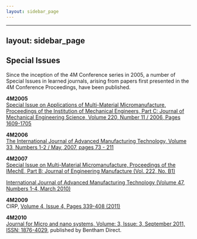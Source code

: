 ```yaml
---
layout: sidebar_page
---
```


---
layout: sidebar_page
---

## Special Issues

Since the inception of the 4M Conference series in 2005, a number of Special Issues in learned journals, arising from papers first presented in the 4M Conference Proceedings, have been published.

**4M2005**  
[Special Issue on Applications of Multi-Material Micromanufacture, Proceedings of the Institution of Mechanical Engineers, Part C: Journal of Mechanical Engineering Science, Volume 220, Number 11 / 2006, Pages 1609-1705](http://pic.sagepub.com/content/220/11.toc)

**4M2006**  
[The International Journal of Advanced Manufacturing Technology, Volume 33, Numbers 1-2 / May, 2007, pages 73 - 211](http://www.springerlink.com/content/h5l435217334/?p=b2ea8126122640f48b65b850ef5b108e%CF%80=3)

**4M2007**  
[Special Issue on Multi-Material Micromanufacture, Proceedings of the IMechE, Part B: Journal of Engineering Manufacture (Vol. 222, No. B1)](http://pib.sagepub.com/content/222/1.toc)  
     
[International Journal of Advanced Manufacturing Technology (Volume 47, Numbers 1-4, March 2010)](http://www.springerlink.com/content/0268-3768/47/1-4/)  
  
**4M2009**  
CIRP, [Volume 4, Issue 4, Pages 339-408 (2011)](http://www.sciencedirect.com/science/journal/17555817/4/4)  
 
**4M2010**   
[Journal for Micro and nano systems, Volume: 3, Issue: 3, September 2011, ISSN: 1876-4029](http://www.benthamdirect.org/pages/), published by Bentham Direct.